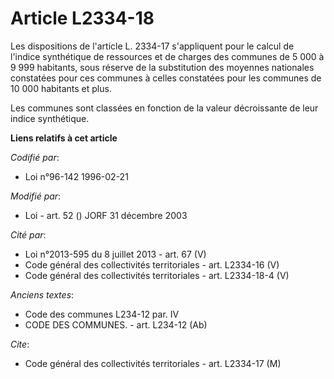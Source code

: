 # Article L2334-18

Les dispositions de l'article L. 2334-17 s'appliquent pour le calcul de l'indice synthétique de ressources et de charges des
communes de 5 000 à 9 999 habitants, sous réserve de la substitution des moyennes nationales constatées pour ces communes à
celles constatées pour les communes de 10 000 habitants et plus.

Les communes sont classées en fonction de la valeur décroissante de leur indice synthétique.

**Liens relatifs à cet article**

_Codifié par_:

  - Loi n°96-142 1996-02-21

_Modifié par_:

  - Loi - art. 52 () JORF 31 décembre 2003

_Cité par_:

  - Loi n°2013-595 du 8 juillet 2013 - art. 67 (V)
  - Code général des collectivités territoriales - art. L2334-16 (V)
  - Code général des collectivités territoriales - art. L2334-18-4 (V)

_Anciens textes_:

  - Code des communes L234-12 par. IV
  - CODE DES COMMUNES. - art. L234-12 (Ab)

_Cite_:

  - Code général des collectivités territoriales - art. L2334-17 (M)
